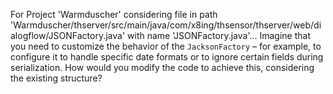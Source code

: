 For Project 'Warmduscher' considering file in path 'Warmduscher/thserver/src/main/java/com/x8ing/thsensor/thserver/web/dialogflow/JSONFactory.java' with name 'JSONFactory.java'... 
Imagine that you need to customize the behavior of the `JacksonFactory` – for example, to configure it to handle specific date formats or to ignore certain fields during serialization. How would you modify the code to achieve this, considering the existing structure?